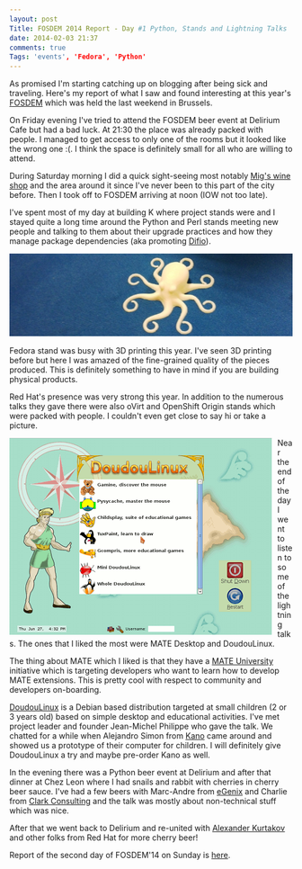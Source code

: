 ```yaml
---
layout: post
Title: FOSDEM 2014 Report - Day #1 Python, Stands and Lightning Talks
date: 2014-02-03 21:37
comments: true
Tags: 'events', 'Fedora', 'Python'
---
```


As promised I'm starting catching up on blogging after being sick and traveling.
Here's my report of what I saw and found interesting at this year's
[FOSDEM](https://fosdem.org/2014/) which was held the last weekend in Brussels.

On Friday evening I've tried to attend the FOSDEM beer event at Delirium Cafe but
had a bad luck. At 21:30 the place was already packed with people. I managed to get
access to only one of the rooms but it looked like the wrong one :(. I think the space
is definitely small for all who are willing to attend.

During Saturday morning I did a quick sight-seeing most notably 
[Mig's wine shop](www.migsworldwines.be/) and the area around it since I've never
been to this part of the city before. Then I took off to FOSDEM arriving at noon
(IOW not too late).

I've spent most of my day at building K where project stands were and I stayed quite
a long time around the Python and Perl stands meeting new people and talking to them
about their upgrade practices and how they manage package dependencies
(aka promoting [Difio](http://www.dif.io)).


![Fedora Octopus](/images/fosdem/2014/fedora_octopus.jpg "Fedora Octopus")

Fedora stand was busy with 3D printing this year. I've seen 3D printing
before but here I was amazed of the fine-grained quality of the pieces produced.
This is definitely something to have in mind if you are building physical products.

Red Hat's presence was very strong this year. In addition to the numerous talks they
gave there were also oVirt and OpenShift Origin stands which were packed with people.
I couldn't even get close to say hi or take a picture. 


<img src="/images/fosdem/2014/doudou_linux.png" alt="DoudouLinux" style="float:left;margin-right:10px;"/>

Near the end of the day I went to listen to some of the lightning talks. The ones that
I liked the most were MATE Desktop and DoudouLinux. 

The thing about MATE which I liked
is that they have a [MATE University](https://github.com/mate-desktop/mate-university)
initiative which is targeting developers who want to learn how to develop MATE extensions.
This is pretty cool with respect to community and developers on-boarding. 

[DoudouLinux](http://www.doudoulinux.org) is a Debian based distribution targeted at
small children (2 or 3 years old) based on simple desktop and educational activities.
I've met project leader and founder Jean-Michel Philippe who gave the talk. We chatted for
a while when Alejandro Simon from [Kano](http://www.kano.me/) came around and showed us a prototype
of their computer for children. I will definitely give DoudouLinux a try and maybe pre-order Kano as well.


In the evening there was a Python beer event at Delirium and after that dinner at
Chez Leon where I had snails and rabbit with cherries in cherry beer sauce.
I've had a few beers with Marc-Andre from [eGenix](http://egenix.com)
and Charlie from [Clark Consulting](http://www.clark-consulting.eu/) and the talk
was mostly about non-technical stuff which was nice.

After that we went back to Delirium and
re-united with [Alexander Kurtakov](http://akurtakov.blogspot.com) and other folks from
Red Hat for more cherry beer!

Report of the second day of FOSDEM'14 on Sunday is
[here](/blog/2014/02/03/fosdem-2014-report-day-2-testing-and-automation/).
